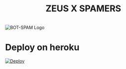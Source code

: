 <p align="center">
  <h1 align="center">
    <b>ZEUS X SPAMERS</b>
  </h1>
  <br>
  <img src="https://te.legra.ph/file/4e14aa0dbc58b086fa8db.jpg" alt="BOT-SPAM Logo">
</p>

# Deploy on heroku
[![Deploy](https://www.herokucdn.com/deploy/button.svg)](https://heroku.com/deploy?template=https://github.com/zeusop5/ZeusGodOfThunder)
